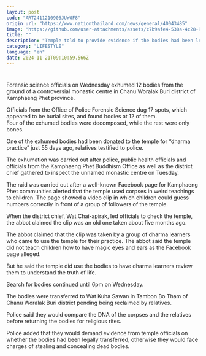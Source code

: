 ```yaml
---
layout: post
code: "ART2411210906JUW0F8"
origin_url: "https://www.nationthailand.com/news/general/40043485"
image: "https://github.com/user-attachments/assets/c7b9afe4-538a-4c28-9779-12197f4cc00d"
title: ""
description: "Temple told to provide evidence if the bodies had been legally transferred"
category: "LIFESTYLE"
language: "en"
date: 2024-11-21T09:10:59.566Z
---
```


# 









Forensic science officials on Wednesday exhumed 12 bodies from the ground of a controversial monastic centre in Chanu Woralak Buri district of Kamphaeng Phet province.

Officials from the Office of Police Forensic Science dug 17 spots, which appeared to be burial sites, and found bodies at 12 of them.  
Four of the exhumed bodies were decomposed, while the rest were only bones.

One of the exhumed bodies had been donated to the temple for “dharma practice” just 55 days ago, relatives testified to police.

The exhumation was carried out after police, public health officials and officials from the Kamphaeng Phet Buddhism Office as well as the district chief gathered to inspect the unnamed monastic centre on Tuesday.

The raid was carried out after a well-known Facebook page for Kamphaeng Phet communities alerted that the temple used corpses in weird teachings to children. The page showed a video clip in which children could guess numbers correctly in front of a group of followers of the temple.

When the district chief, Wat Chai-apirak, led officials to check the temple, the abbot claimed the clip was an old one taken about five months ago.

The abbot claimed that the clip was taken by a group of dharma learners who came to use the temple for their practice. The abbot said the temple did not teach children how to have magic eyes and ears as the Facebook page alleged.

But he said the temple did use the bodies to have dharma learners review them to understand the truth of life.

Search for bodies continued until 6pm on Wednesday.

The bodies were transferred to Wat Kuha Sawan in Tambon Bo Tham of Chanu Woralak Buri district pending being reclaimed by relatives.

Police said they would compare the DNA of the corpses and the relatives before returning the bodies for religious rites.

Police added that they would demand evidence from temple officials on whether the bodies had been legally transferred, otherwise they would face charges of stealing and concealing dead bodies.